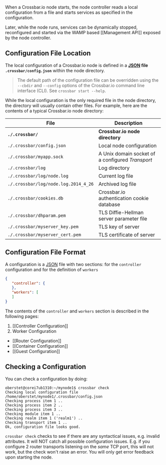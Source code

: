 When a Crossbar.io node starts, the node controller reads a local configuration from a file and starts services as specified in the configuration.

Later, while the node runs, services can be dynamically stopped, reconfigured and started via the WAMP based [[Management API]] exposed by the node controller.

## Configuration File Location

The local configuration of a Crossbar.io node is defined in a **[JSON](http://www.json.org/) file `.crossbar/config.json`** within the node directory.

> The default path of the configuration file can be overridden using the `--cbdir` and `--config` options of the Crossbar.io command line interface (CLI). See `crossbar start --help`.

While the local configuration is the only required file in the node directory, the directory will usually contain other files. For example, here are the contents of a typical Crossbar.io node directory:

File | Description
---|---
**`./.crossbar/`** | **Crossbar.io node directory**
`./.crossbar/config.json` | Local node configuration
`./.crossbar/myapp.sock` | A Unix domain socket of a configured *Transport*
`./.crossbar/log` | Log directory
`./.crossbar/log/node.log` | Current log file
`./.crossbar/log/node.log.2014_4_26` | Archived log file
`./.crossbar/cookies.db` | Crossbar.io authentication cookie database
`./.crossbar/dhparam.pem` | TLS Diffie-Hellman server parameter file
`./.crossbar/myserver_key.pem` | TLS key of server
`./.crossbar/myserver_cert.pem` | TLS certificate of server

## Configuration File Format

A configuration is a [JSON](http://www.json.org/) file with two sections: for the `controller` configuration and for the definition of `workers`

```json
{
   "controller": {
   },
   "workers": [
   ]
}
```

The contents of the `controller` and `workers` section is described in the following pages:

1. [[Controller Configuration]]
2. Worker Configuration
  - [[Router Configuration]]
  - [[Container Configuration]]
  - [[Guest Configuration]]

## Checking a Configuration

You can check a configuration by doing:

```console
oberstet@corei7ub1310:~/mynode1$ crossbar check
Checking local configuration file /home/oberstet/mynode1/.crossbar/config.json
Checking process item 1 ..
Checking process item 2 ..
Checking process item 3 ..
Checking module item 1 ..
Checking realm item 1 ('realm1') ..
Checking transport item 1 ..
Ok, configuration file looks good.
```

`crossbar check` checks to see if there are any syntactical issues, e.g. invalid attributes. It will NOT catch all possible configuration issues. E.g. if you configure 2 router transports listening on the *same* TCP port, this will not work, but the check won't raise an error. You will only get error feedback upon starting the node.
